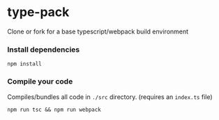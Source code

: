 type-pack
=========

Clone or fork for a base typescript/webpack build environment

### Install dependencies  

    npm install

### Compile your code
Compiles/bundles all code in `./src` directory. (requires an `index.ts` file)

    npm run tsc && npm run webpack
